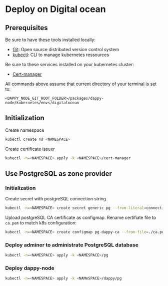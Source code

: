 # Deploy on Digital ocean

## Prerequisites

Be sure to have these tools installed locally:
- [Git](https://git-scm.com/):  Open source distributed version control system
- [kubectl](https://kubernetes.io/docs/tasks/tools/#kubectl): CLI to manage kubernetes ressources

Be sure to these services installed on your kubernetes cluster:
- [Cert-manager](https://cert-manager.io/docs/installation/)

All commands above assume that current directory of your terminal is set to:

`<DAPPY_NODE_GIT_ROOT_FOLDER>/packages/dappy-node/kubernetes/envs/digitalocean`

## Initialization

Create namespace

```sh
kubectl create ns <NAMESPACE>
```

Create certificate issuer
```sh
kubectl -n=<NAMESPACE> apply -k <NAMESPACE>/cert-manager
```

## Use PostgreSQL as zone provider

### Initialization

Create secret with postgreSQL connection string
```sh
kubectl -n=<NAMESPACE> create secret generic pg --from-literal=connection-string='<POSTGRESQL_CONNECTION_STRING>'
```

Upload postgreSQL CA certificate as configmap. Rename certifiate file to `ca.pem` to match k8s configuration:
```sh
kubectl -n=<NAMESPACE> create configmap pg-dappy-ca --from-file=./ca.pem
```

### Deploy adminer to administrate PostgreSQL database

```sh
kubectl -n=<NAMESPACE> apply -k <NAMESPACE>/pg
```

### Deploy dappy-node

```sh
kubectl -n=<NAMESPACE> apply -k <NAMeSPACE>/dappy/pg
```
